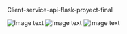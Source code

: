 Client-service-api-flask-proyect-final

![Image text](https://github.com/Esekien/Client-service-api-flask-proyect-final/blob/master/1.jpg)
![Image text](https://github.com/Esekien/Client-service-api-flask-proyect-final/blob/master/2.jpg)
![Image text](https://github.com/Esekien/Client-service-api-flask-proyect-final/blob/master/3.jpg)
